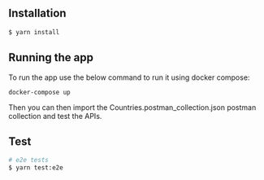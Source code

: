 ## Installation

```bash
$ yarn install
```

## Running the app

To run the app use the below command to run it using docker compose:

```
docker-compose up
```

Then you can then import the Countries.postman_collection.json postman collection and test the APIs.

## Test

```bash
# e2e tests
$ yarn test:e2e
```
